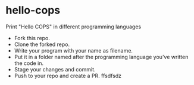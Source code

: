 # hello-cops
Print "Hello COPS" in different programming languages

- Fork this repo.
- Clone the forked repo.
- Write your program with your name as filename.
- Put it in a folder named after the programming language you've written the code in.
- Stage your changes and commit.
- Push to your repo and create a PR.
ffsdfsdz

